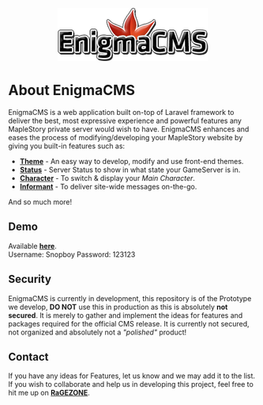 <p align="center"><img src="https://raw.githubusercontent.com/EnigmaSoft/CMS/master/public/static/theme/summer/img/logo.png"></p>

# About EnigmaCMS
EnigmaCMS is a web application built on-top of Laravel framework to deliver the best, most expressive experience and powerful features any MapleStory private server would wish to have. EnigmaCMS enhances and eases the process of modifying/developing your MapleStory website by giving you built-in features such as:

- [**Theme**](https://github.com/EnigmaSoft/Theme) - An easy way to develop, modify and use front-end themes.
- [**Status**](https://github.com/EnigmaSoft/Status) - Server Status to show in what state your GameServer is in.
- [**Character**](https://github.com/EnigmaSoft/Character) - To switch & display your *Main Character*.
- [**Informant**](https://github.com/EnigmaSoft/Informant) - To deliver site-wide messages on-the-go.

And so much more!

## Demo
Available [**here**](https://enigmacms.000webhostapp.com/).<br />
Username: Snopboy Password: 123123

## Security
EnigmaCMS is currently in development, this repository is of the Prototype we develop, **DO NOT** use this in production as this is absolutely **not secured**. It is merely to gather and implement the ideas for features and packages required for the official CMS release. It is currently not secured, not organized and absolutely not a *"polished"* product!

## Contact
If you have any ideas for Features, let us know and we may add it to the list.
If you wish to collaborate and help us in developing this project, feel free to hit me up on [**RaGEZONE**](http://forum.ragezone.com/private.php?do=newpm&u=1333372200).
